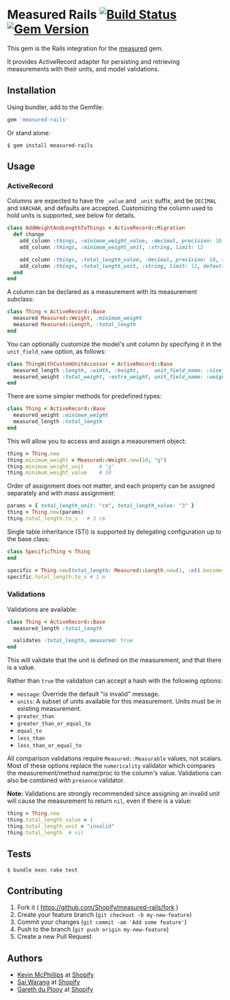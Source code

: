 # Measured Rails [![Build Status](https://travis-ci.org/Shopify/measured-rails.svg)](https://travis-ci.org/Shopify/measured-rails) [![Gem Version](https://badge.fury.io/rb/measured-rails.svg)](http://badge.fury.io/rb/measured-rails)

This gem is the Rails integration for the [measured](https://github.com/Shopify/measured) gem.

It provides ActiveRecord adapter for persisting and retrieving measurements with their units, and model validations.

## Installation

Using bundler, add to the Gemfile:

```ruby
gem 'measured-rails'
```

Or stand alone:

    $ gem install measured-rails

## Usage

### ActiveRecord

Columns are expected to have the `_value` and `_unit` suffix, and be `DECIMAL` and `VARCHAR`, and defaults are accepted. Customizing the column used to hold units is supported, see below for details.

```ruby
class AddWeightAndLengthToThings < ActiveRecord::Migration
  def change
    add_column :things, :minimum_weight_value, :decimal, precision: 10, scale: 2
    add_column :things, :minimum_weight_unit, :string, limit: 12

    add_column :things, :total_length_value, :decimal, precision: 10, scale: 2, default: 0
    add_column :things, :total_length_unit, :string, limit: 12, default: "cm"
  end
end
```

A column can be declared as a measurement with its measurement subclass:

```ruby
class Thing < ActiveRecord::Base
  measured Measured::Weight, :minimum_weight
  measured Measured::Length, :total_length
end
```

You can optionally customize the model's unit column by specifying it in the `unit_field_name` option, as follows:

```ruby
class ThingWithCustomUnitAccessor < ActiveRecord::Base
  measured_length :length, :width, :height,     unit_field_name: :size_unit
  measured_weight :total_weight, :extra_weight, unit_field_name: :weight_unit
end
```

There are some simpler methods for predefined types:

```ruby
class Thing < ActiveRecord::Base
  measured_weight :minimum_weight
  measured_length :total_length
end
```

This will allow you to access and assign a measurement object:

```ruby
thing = Thing.new
thing.minimum_weight = Measured::Weight.new(10, "g")
thing.minimum_weight_unit     # "g"
thing.minimum_weight_value    # 10
```

Order of assignment does not matter, and each property can be assigned separately and with mass assignment:

```ruby
params = { total_length_unit: "cm", total_length_value: "3" }
thing = Thing.new(params)
thing.total_length.to_s   # 3 cm
```

Single table inheritance (STI) is supported by delegating configuration up to the base class:

```ruby
class SpecificThing < Thing
end

specific = Thing.new(total_length: Measured::Length.new(1, :m)).becomes(Specific)
specific.total_length.to_s # 1 m
```

### Validations

Validations are available:

```ruby
class Thing < ActiveRecord::Base
  measured_length :total_length

  validates :total_length, measured: true
end
```

This will validate that the unit is defined on the measurement, and that there is a value.

Rather than `true` the validation can accept a hash with the following options:

* `message`: Override the default "is invalid" message.
* `units`: A subset of units available for this measurement. Units must be in existing measurement.
* `greater_than`
* `greater_than_or_equal_to`
* `equal_to`
* `less_than`
* `less_than_or_equal_to`

All comparison validations require `Measured::Measurable` values, not scalars. Most of these options replace the `numericality` validator which compares the measurement/method name/proc to the column's value. Validations can also be combined with `presence` validator.

**Note:** Validations are strongly recommended since assigning an invalid unit will cause the measurement to return `nil`, even if there is a value:

```ruby
thing = Thing.new
thing.total_length_value = 1
thing.total_length_unit = "invalid"
thing.total_length  # nil
```

## Tests

```
$ bundle exec rake test
```

## Contributing

1. Fork it ( https://github.com/Shopify/measured-rails/fork )
2. Create your feature branch (`git checkout -b my-new-feature`)
3. Commit your changes (`git commit -am 'Add some feature'`)
4. Push to the branch (`git push origin my-new-feature`)
5. Create a new Pull Request

## Authors

* [Kevin McPhillips](https://github.com/kmcphillips) at [Shopify](http://shopify.com/careers)
* [Sai Warang](https://github.com/cyprusad) at [Shopify](http://shopify.com/careers)
* [Gareth du Plooy](https://github.com/garethson) at [Shopify](http://shopify.com/careers)

